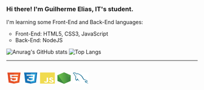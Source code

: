 ### Hi there! I'm Guilherme Elias, IT's student.
<p>I'm learning some Front-End and Back-End languages:</p>
<ul type="circle">
  <li>Front-End: HTML5, CSS3, JavaScript</li>
  <li>Back-End: NodeJS</li>
</ul>
<div style="text_align: center">
  
  ![Anurag's GitHub stats](https://github-readme-stats.vercel.app/api?username=Eliassx&show_icons=true&theme=tokyonight)
  ![Top Langs](https://github-readme-stats.vercel.app/api/top-langs/?username=Eliassx&layout=compact&theme=tokyonight)
  
</div>

<hr>

<div style="display: inline_block"><br>
  <img align="center" alt="HTML5" height="30" width="40" src="https://raw.githubusercontent.com/devicons/devicon/master/icons/html5/html5-original.svg">
  <img align="center" alt="CSS3" height="30" width="40" src="https://raw.githubusercontent.com/devicons/devicon/master/icons/css3/css3-original.svg">
  <img align="center" alt="JavaScript" height="30" width="40" src="https://raw.githubusercontent.com/devicons/devicon/master/icons/javascript/javascript-plain.svg">
  <img align="center" alt="NodeJS" height="30" width="40" src="https://raw.githubusercontent.com/devicons/devicon/master/icons/nodejs/nodejs-original.svg">
  <img align="center" alt="mySQL" height="30" width="40" src="https://raw.githubusercontent.com/devicons/devicon/master/icons/mysql/mysql-original.svg">
</div>
